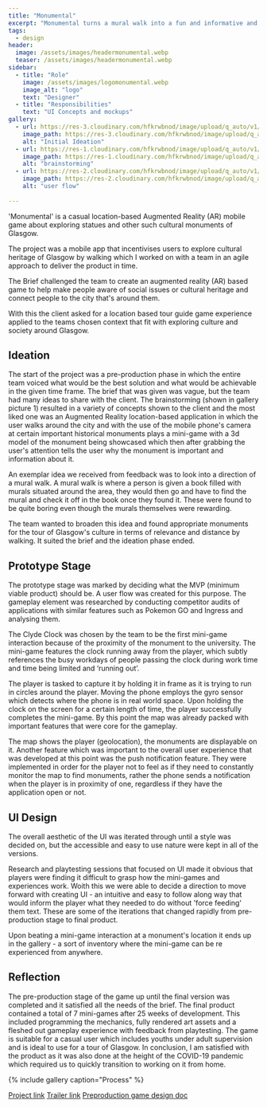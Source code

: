 ```yaml
---
title: "Monumental"
excerpt: "Monumental turns a mural walk into a fun and informative and immersive experience."
tags:
  - design
header:
  image: /assets/images/headermonumental.webp
  teaser: /assets/images/headermonumental.webp
sidebar:
  - title: "Role"
    image: /assets/images/logomonumental.webp
    image_alt: "logo"
    text: "Designer"
  - title: "Responsibilities"
    text: "UI Concepts and mockups"
gallery:
  - url: https://res-3.cloudinary.com/hfkrwbnod/image/upload/q_auto/v1/ghost-blog-images/Ideation.jpg
    image_path: https://res-3.cloudinary.com/hfkrwbnod/image/upload/q_auto/v1/ghost-blog-images/Ideation.jpg
    alt: "Initial Ideation"
  - url: https://res-1.cloudinary.com/hfkrwbnod/image/upload/q_auto/v1/ghost-blog-images/Board.jpg
    image_path: https://res-1.cloudinary.com/hfkrwbnod/image/upload/q_auto/v1/ghost-blog-images/Board.jpg
    alt: "brainstorming"
  - url: https://res-2.cloudinary.com/hfkrwbnod/image/upload/q_auto/v1/ghost-blog-images/ezgif.com-gif-maker--4-.gif
    image_path: https://res-2.cloudinary.com/hfkrwbnod/image/upload/q_auto/v1/ghost-blog-images/ezgif.com-gif-maker--4-.gif
    alt: "user flow"
    
---
```

'Monumental' is a casual location-based Augmented Reality (AR) mobile game about exploring statues and other such cultural monuments of Glasgow.

The project was a mobile app that incentivises users to explore cultural heritage of Glasgow by walking which I worked on with a team in an agile approach to deliver the product in time.

The Brief challenged the team to create an augmented reality (AR) based game to help make people aware of social issues or cultural heritage and connect people to the city that's around them.

With this the client asked for a location based tour guide game experience applied to the teams chosen context that fit with exploring culture and society around Glasgow.


## Ideation

The start of the project was a pre-production phase in which the entire team voiced what would be the best solution and what would be achievable in the given time frame. The brief that was given was vague, but the team had many ideas to share with the client.
The brainstorming (shown in gallery picture 1) resulted in a variety of concepts shown to the client and the most liked one was an Augmented Reality location-based application in which the user walks around the city and with the use of the mobile phone's camera at certain important historical monuments plays a mini-game with a 3d model of the monument being showcased which then after grabbing the user's attention tells the user why the monument is important and information about it.

An exemplar idea we received from feedback was to look into a direction of a mural walk. A mural walk is where a person is given a book filled with murals situated around the area, they would then go and have to find the mural and check it off in the book once they found it. These were found to be quite boring even though the murals themselves were rewarding.

The team wanted to broaden this idea and found appropriate monuments for the tour of Glasgow's culture in terms of relevance and distance by walking. It suited the brief and the ideation phase ended.

## Prototype Stage

The prototype stage was marked by deciding what the MVP (minimum viable product) should be. A user flow was created for this purpose. The gameplay element was researched by conducting competitor audits of applications with similar features such as Pokemon GO and Ingress and analysing them.

The Clyde Clock was chosen by the team to be the first mini-game interaction because of the proximity of the monument to the university. The mini-game features the clock running away from the player, which subtly references the busy workdays of people passing the clock during work time and time being limited and ‘running out’.

The player is tasked to capture it by holding it in frame as it is trying to run in circles around the player. Moving the phone employs the gyro sensor which detects where the phone is in real world space. Upon holding the clock on the screen for a certain length of time, the player successfully completes the mini-game. By this point the map was already packed with important features that were core for the gameplay.

The map shows the player (geolocation), the monuments are displayable on it. Another feature which was important to the overall user experience that was developed at this point was the push notification feature. They were implemented in order for the player not to feel as if they need to constantly monitor the map to find monuments, rather the phone sends a notification when the player is in proximity of one, regardless if they have the application open or not.

## UI Design
The overall aesthetic of the UI was iterated through until a style was decided on, but the accessible and easy to use nature were kept in all of the versions.

Research and playtesting sessions that focused on UI made it obvious that players were finding it difficult to grasp how the mini-games and experiences work. Woith this we were able to decide a direction to move forward with creating UI - an intuitive and easy to follow along way that would inform the player what they needed to do without 'force feeding' them text. These are some of the iterations that changed rapidly from pre-production stage to final product.

Upon beating a mini-game interaction at a monument's location it ends up in the gallery - a sort of inventory where the mini-game can be re experienced from anywhere.

## Reflection

The pre-production stage of the game up until the final version was completed and it satisfied all the needs of the brief. The final product contained a total of 7 mini-games after 25 weeks of development. This included programming the mechanics, fully rendered art assets and a fleshed out gameplay experience with feedback from playtesting. The game is suitable for a casual user which includes youths under adult supervision and is ideal to use for a tour of Glasgow. In conclusion, I am satisfied with the product as it was also done at the height of the COVID-19 pandemic which required us to quickly transition to working on it from home.

{% include gallery caption="Process" %}

<a href="https://www.behance.net/gallery/102013193/Monumental-location-based-AR-mobile-game-UI-concepts/" class="btn btn--primary">Project link</a>
<a href="https://twitter.com/EwanMcECoding/status/1254760269282267138?s=09/" class="btn btn--secondary">Trailer link</a>
<a href="https://docs.google.com/document/d/1VpPKaeOZHgexdfiO8Rpy5Bm44EuCTqzYbXVDx3TpTHU/edit?usp=sharing" class="btn btn--secondary">Preproduction game design doc</a>

